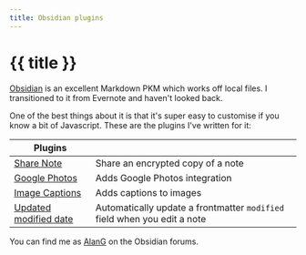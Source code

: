 ```yaml
---
title: Obsidian plugins
---
```


# {{ title }}

[Obsidian](https://obsidian.md/) is an excellent Markdown PKM which works off local files. I transitioned to it from Evernote and haven't looked back.

One of the best things about it is that it's super easy to customise if you know a bit of Javascript. These are the plugins I've written for it:

| Plugins |   |
|---------|---|
| [Share Note](https://github.com/alangrainger/obsidian-share) | Share an encrypted copy of a note |
| [Google Photos](https://github.com/alangrainger/obsidian-google-photos) | Adds Google Photos integration 
| [Image Captions](https://github.com/alangrainger/obsidian-image-captions) | Adds captions to images |
| [Updated modified date](https://github.com/alangrainger/obsidian-frontmatter-modified-date) | Automatically update a frontmatter `modified` field when you edit a note |

You can find me as [AlanG](https://forum.obsidian.md/u/alang/summary) on the Obsidian forums.
